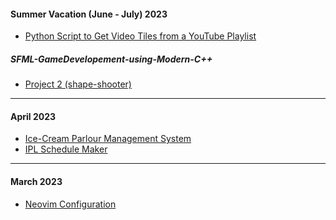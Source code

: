 #### Summer Vacation (June - July) 2023

- [Python Script to Get Video Tiles from a YouTube Playlist](./Misc/youtubeScript.py)

##### SFML-GameDevelopement-using-Modern-C++

  <!-- - [Project 1]() -->

- [Project 2 (shape-shooter)](https://github.com/gautamsahil1947/shape-shooter)
  <!-- - []() -->
  <!-- - []() -->
  <!-- - []() -->

---

#### April 2023

- [Ice-Cream Parlour Management System](https://github.com/gautamsahil1947/icecream-parlour-management-system)
- [IPL Schedule Maker](https://github.com/gautamsahil1947/icecream-parlour-management-system)

---

#### March 2023

- [Neovim Configuration](https://github.com/gautamsahil1947/nvim)
